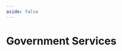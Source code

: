 ```yaml
---
aside: false
---
```

<script setup lang="ts">
import ServiceOverview from '../components/ServiceOverview.vue';
</script>

# Government Services

<ServiceOverview />
